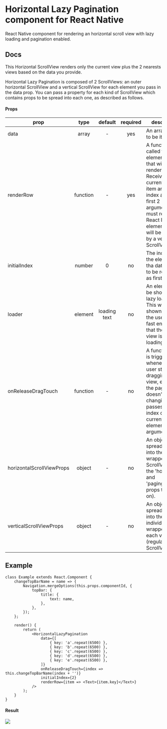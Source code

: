 # Horizontal Lazy Pagination component for React Native

React Native component for rendering an horizontal scroll view with lazy loading and pagination enabled.

## Docs

This Horizontal ScrollView renders only the current view plus the 2 nearests views based on the data you provide.

Horizontal Lazy Pagination is composed of 2 ScrollViews: an outer horizontal ScrollView and a vertical ScrollView for each element you pass in the data prop.
You can pass a property for each kind of ScrollView which contains props to be spread into each one, as described as follows.

#### Props

| prop                      |   type   |   default    | required | description                                                                                                                                                                                                                                |
| ------------------------- | :------: | :----------: | :------: | ------------------------------------------------------------------------------------------------------------------------------------------------------------------------------------------------------------------------------------------ |
| data                      |  array   |      -       |   yes    | An array of data to be iterated.                                                                                                                                                                                                           |
| renderRow                 | function |      -       |   yes    | A function to be called for every element in data that will be rendered. Receives the current iterating item and its index as the first 2 arguments. It must return a React Native element which will be wrapped by a vertical ScrollView. |
| initialIndex              |  number  |      0       |    no    | The index of the element of tha data array to be rendered as first view.                                                                                                                                                                   |
| loader                    | element  | loading text |    no    | An element to be shown while lazy loading. This will be shown only if the user scrolls fast enough so that the next view is still loading.                                                                                                 |
| onReleaseDragTouch        | function |      -       |    no    | A function that is triggered whenever the user stops dragging the view, even if the page doesn't end up changing. It passes the index of the current viewing element as an argument.                                                       |
| horizontalScrollViewProps |  object  |      -       |    no    | An object to be spread as props into the main wrapper (a ScrollView with the 'horizontal' and 'pagingEnabled' props turned on).                                                                                                            |
| verticalScrollViewProps   |  object  |      -       |    no    | An object to be spread as props into the individual wrappers for each view (regular ScrollViews).                                                                                                                                          |

## Example

```
class Example extends React.Component {
	changeTopBarName = name => {
		Navigation.mergeOptions(this.props.componentId, {
			topBar: {
				title: {
					text: name,
				},
			},
		});
	};

	render() {
		return (
			<HorizontalLazyPagination
				data={[
					{ key: 'a'.repeat(6500) },
					{ key: 'b'.repeat(6500) },
					{ key: 'c'.repeat(6500) },
					{ key: 'd'.repeat(6500) },
					{ key: 'e'.repeat(6500) },
				]}
				onReleaseDragTouch={index => this.changeTopBarName(index + '')}
				initialIndex={2}
				renderRow={item => <Text>{item.key}</Text>}
			/>
		);
	}
}
```

#### Result

![](https://i.imgur.com/5zbZ47r.gif)
